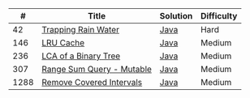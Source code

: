 |**#**|**Title**|**Solution**|**Difficulty**|
|---|---|---|---|
|42|[Trapping Rain Water](https://leetcode.com/problems/trapping-rain-water/)|[Java](https://github.com/poornima1603/leetcode/blob/master/algorithms/java/dynamicProgramming/TrappingRainWater.java)|Hard|
|146|[LRU Cache](https://leetcode.com/problems/lru-cache "LRU Cache")|[Java](https://github.com/poornima1603/leetcode/tree/master/algorithms/java/lru)|Medium|
|236|[LCA of a Binary Tree](https://leetcode.com/problems/lowest-common-ancestor-of-a-binary-tree "LCA")|[Java](https://github.com/poornima1603/leetcode/blob/master/algorithms/java/binaryTrees/LowestCommonAncestorOfABinaryTree.java)|Medium|
|307|[Range Sum Query - Mutable](https://leetcode.com/problems/range-sum-query-mutable)|[Java](https://leetcode.com/problems/range-sum-query-mutable/discuss/795246/java-fenwick-tree-solution-100-fast)|Medium|
|1288|[Remove Covered Intervals](https://leetcode.com/problems/remove-covered-intervals/)|[Java](https://github.com/poornima1603/leetcode/blob/master/algorithms/java/intervals/RemoveCoveredIntervals.java)|Medium|
